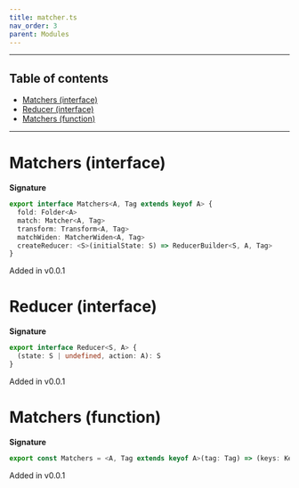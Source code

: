 ```yaml
---
title: matcher.ts
nav_order: 3
parent: Modules
---
```


---

<h2 class="text-delta">Table of contents</h2>

- [Matchers (interface)](#matchers-interface)
- [Reducer (interface)](#reducer-interface)
- [Matchers (function)](#matchers-function)

---

# Matchers (interface)

**Signature**

```ts
export interface Matchers<A, Tag extends keyof A> {
  fold: Folder<A>
  match: Matcher<A, Tag>
  transform: Transform<A, Tag>
  matchWiden: MatcherWiden<A, Tag>
  createReducer: <S>(initialState: S) => ReducerBuilder<S, A, Tag>
}
```

Added in v0.0.1

# Reducer (interface)

**Signature**

```ts
export interface Reducer<S, A> {
  (state: S | undefined, action: A): S
}
```

Added in v0.0.1

# Matchers (function)

**Signature**

```ts
export const Matchers = <A, Tag extends keyof A>(tag: Tag) => (keys: KeysDefinition<A, Tag>): Matchers<A, Tag> => ...
```

Added in v0.0.1
